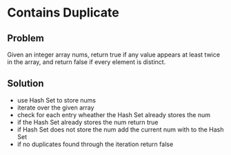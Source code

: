 # Contains Duplicate
## Problem 
Given an integer array nums, return true if any value appears at least twice in the array, and return false if every element is distinct.

## Solution 
- use Hash Set to store nums
- iterate over the given array
- check for each entry wheather the Hash Set already stores the num
- if the Hash Set already stores the num return true
- if Hash Set does not store the num add the current num with to the Hash Set
- if no duplicates found through the iteration return false